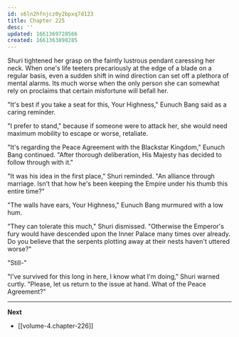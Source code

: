 ```yaml
---
id: s6ln2hfnjcz0y2bpxq7d123
title: Chapter 225
desc: ''
updated: 1661369728566
created: 1661363898285
---
```


Shuri tightened her grasp on the faintly lustrous pendant caressing her neck. When one's life teeters precariously at the edge of a blade on a regular basis, even a sudden shift in wind direction can set off a plethora of mental alarms. Its much worse when the only person she can somewhat rely on proclaims that certain misfortune will befall her.

"It's best if you take a seat for this, Your Highness," Eunuch Bang said as a caring reminder.

"I prefer to stand," because if someone were to attack her, she would need maximum mobility to escape or worse, retaliate.

"It's regarding the Peace Agreement with the Blackstar Kingdom," Eunuch Bang continued. "After thorough deliberation, His Majesty has decided to follow through with it."

"It was his idea in the first place," Shuri reminded. "An alliance through marriage. Isn't that how he's been keeping the Empire under his thumb this entire time?"

"The walls have ears, Your Highness," Eunuch Bang murmured with a low hum.

"They can tolerate this much," Shuri dismissed. "Otherwise the Emperor's fury would have descended upon the Inner Palace many times over already. Do you believe that the serpents plotting away at their nests haven't uttered worse?"

"Still-"

"I've survived for this long in here, I know what I'm doing," Shuri warned curtly. "Please, let us return to the issue at hand. What of the Peace Agreement?"



____

**Next**
* [[volume-4.chapter-226]]